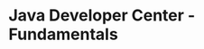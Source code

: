 <properties linkid="devnav-java-fundamentals" urlDisplayName="Windows Azure Intro" headerExpose="" pageTitle="Windows Azure Java Fundamentals" metaKeywords="" footerExpose="" metaDescription="" umbracoNaviHide="0" disqusComments="1" />

# Java Developer Center - Fundamentals

<div chunk="../../../Shared/Chunks/fundamentals-landing.md" />